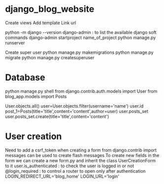 # django_blog_website

Create views
Add template
Link url

python -m django --version
django-admin : to list the available django soft commands
django-admin startproject name_of_project
python manage.py runserver

Create super user
python manage.py makemigrations
python manage.py migrate
python manage.py createsuperuser

# Database
python manage.py shell
from django.contrib.auth.models import User
from blog_app.models import Posts

User.objects.all()
user=User.objects.filter(username='name')
user.id
post_1=Posts(title='title',content='content',author=user)
user.posts_set
user.posts_set.create(title='title',content='content')

# User creation
Need to add a csrf_token when creating a form
from django.contrib import messages can be used to create flash messages
To create new fields in the form we can create a new form.py and inherit the class UserCreationForm to it
user.is_authenticated  :  to check the user is logged in or not
@login_required : to control a router to open only after authentication
LOGIN_REDIRECT_URL='blog_home'
LOGIN_URL='login' 